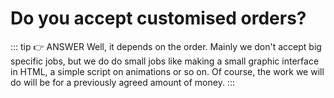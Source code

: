# Do you accept customised orders?

::: tip 👉 ANSWER
Well, it depends on the order. Mainly we don't accept big specific jobs, but we do do small jobs like making a small graphic interface in HTML, a simple script on animations or so on. Of course, the work we will do will be for a previously agreed amount of money.
:::
